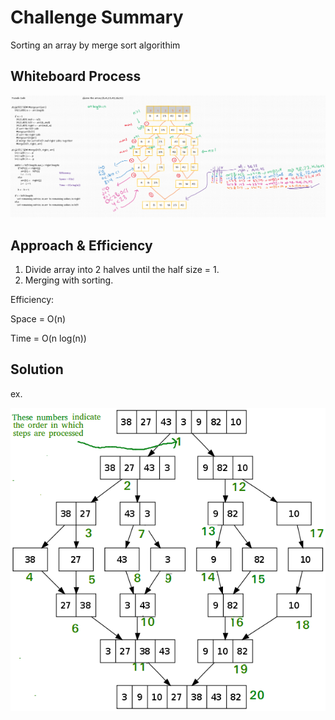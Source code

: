 # Challenge Summary
Sorting an array by merge sort algorithim

## Whiteboard Process
![merge-sort](merge-sort.png)

## Approach & Efficiency
1. Divide array into 2 halves until the half size = 1.
2. Merging with sorting.

Efficiency:

Space = O(n)

Time = O(n log(n))

## Solution
ex.

![expample](merge-sort-Tutorial.png)
